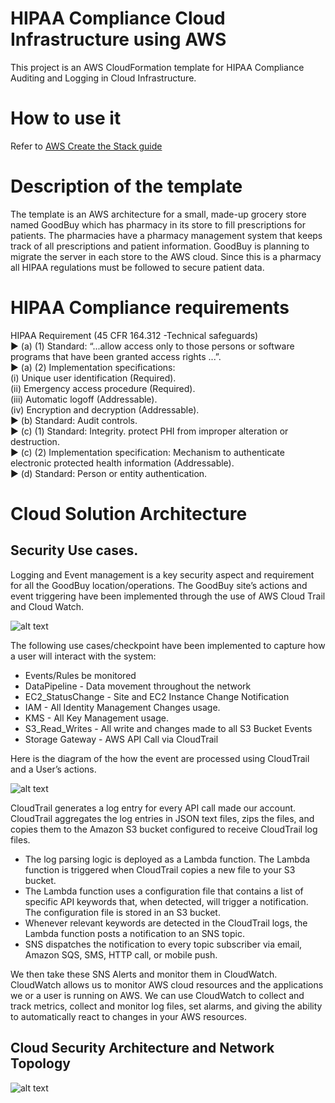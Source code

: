 # HIPAA Compliance Cloud Infrastructure using AWS
This project is an AWS CloudFormation template for HIPAA Compliance Auditing and Logging in Cloud Infrastructure.

# How to use it
Refer to [AWS Create the Stack guide](https://docs.aws.amazon.com/AWSCloudFormation/latest/UserGuide/GettingStarted.Walkthrough.html#GettingStarted.Walkthrough.createstack)

# Description of the template

The template is an AWS architecture for a small, made-up grocery store named GoodBuy which has pharmacy in its store to fill prescriptions for patients. The pharmacies have a pharmacy management system that keeps track of all prescriptions and patient information. GoodBuy is planning to migrate the server in each store to the AWS cloud.  Since this is a pharmacy all HIPAA regulations must be followed to secure patient data.

# HIPAA Compliance requirements
HIPAA Requirement (45 CFR 164.312 -Technical safeguards)  
▶ (a) (1) Standard: “...allow access only to those persons or software programs that have been granted access rights ...”.  
▶ (a) (2) Implementation specifications:  
  (i) Unique user identification (Required).  
  (ii) Emergency access procedure (Required).  
  (iii) Automatic logoff (Addressable).  
  (iv) Encryption and decryption (Addressable).  
▶ (b) Standard: Audit controls.  
▶ (c) (1) Standard: Integrity. protect PHI from improper alteration or destruction.  
▶ (c) (2) Implementation specification: Mechanism to authenticate electronic protected health information (Addressable).  
▶ (d) Standard: Person or entity authentication.  

# Cloud Solution Architecture
## Security Use cases.
Logging and Event management is a key security aspect and requirement for all the GoodBuy location/operations. The GoodBuy site’s actions and event triggering have been implemented through the use of AWS Cloud Trail and Cloud Watch. 

![alt text](https://raw.githubusercontent.com/shaza4061/aws-hipaa-example/master/img/img1.png)

The following use cases/checkpoint have been implemented to capture how a user will interact with the system:

*	Events/Rules be monitored
*	DataPipeline - Data movement throughout the network
*	EC2_StatusChange - Site and EC2 Instance Change Notification
*	IAM - All Identity Management Changes usage.
*	KMS - All Key Management usage.
*	S3_Read_Writes - All write and changes made to all S3 Bucket Events
*	Storage Gateway - AWS API Call via CloudTrail
 
 Here is the diagram of the how the event are processed using CloudTrail and a User’s actions.

![alt text](https://raw.githubusercontent.com/shaza4061/aws-hipaa-example/master/img/img2.png)

CloudTrail generates a log entry for every API call made our account. CloudTrail aggregates the log entries in JSON text files, zips the files, and copies them to the Amazon S3 bucket configured to receive CloudTrail log files.

*	 The log parsing logic is deployed as a Lambda function. The Lambda function is triggered when CloudTrail copies a new file to your S3 bucket.
*	The Lambda function uses a configuration file that contains a list of specific API keywords that, when detected, will trigger a notification. The configuration file is stored in an S3 bucket.
*	Whenever relevant keywords are detected in the CloudTrail logs, the Lambda function posts a notification to an SNS topic.
*	SNS dispatches the notification to every topic subscriber via email, Amazon SQS, SMS, HTTP call, or mobile push.
 
We then take these SNS Alerts and monitor them in CloudWatch. CloudWatch allows us to monitor AWS cloud resources and the applications we or a user is running on AWS. We can use CloudWatch to collect and track metrics, collect and monitor log files, set alarms, and giving the ability to automatically react to changes in your AWS resources.

## Cloud Security Architecture and Network Topology

![alt text](https://raw.githubusercontent.com/shaza4061/aws-hipaa-example/master/img/img3.png)
